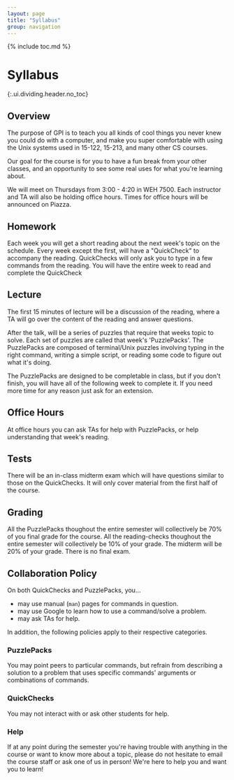 ```yaml
---
layout: page
title: "Syllabus"
group: navigation
---
```



{% include toc.md %}

# Syllabus
{:.ui.dividing.header.no_toc}

## Overview

The purpose of GPI is to teach you all kinds of cool things you never knew you
could do with a computer, and make you super comfortable with using the Unix
systems used in 15-122, 15-213, and many other CS courses.

Our goal for the course is for you to have a fun break from your other classes,
and an opportunity to see some real uses for what you're learning about.

We will meet on Thursdays from 3:00 - 4:20 in WEH 7500. Each instructor and TA
will also be holding office hours. Times for office hours will be announced on
Piazza.

## Homework

Each week you will get a short reading about the next week's topic on the
schedule. Every week except the first, will have a "QuickCheck" to accompany the
reading. QuickChecks will only ask you to type in a few commands from the
reading. You will have the entire week to read and complete the QuickCheck

## Lecture

The first 15 minutes of lecture will be a discussion of the reading, where a TA
will go over the content of the reading and answer questions.

After the talk, will be a series of puzzles that require that weeks topic to
solve. Each set of puzzles are called that week's 'PuzzlePacks'. The PuzzlePacks
are composed of terminal/Unix puzzles involving typing in the right command,
writing a simple script, or reading some code to figure out what it's
doing.

The PuzzlePacks are designed to be completable in class, but if you don't
finish, you will have all of the following week to complete it. If you need more
time for any reason just ask for an extension.

## Office Hours

At office hours you can ask TAs for help with PuzzlePacks, or help
understanding that week's reading.

## Tests

There will be an in-class midterm exam which will have questions similar to
those on the QuickChecks. It will only cover material from the first half of the
course.

## Grading

All the PuzzlePacks thoughout the entire semester will collectively be 70% of
you final grade for the course. All the reading-checks thoughout the entire
semester will collectively be 10% of your grade. The midterm will be 20% of your
grade. There is no final exam.

## Collaboration Policy

On both QuickChecks and PuzzlePacks, you...

- may use manual (`man`) pages for commands in question.
- may use Google to learn how to use a command/solve a problem.
- may ask TAs for help.

In addition, the following policies apply to their respective categories.

### PuzzlePacks

You may point peers to particular commands, but refrain from describing a
solution to a problem that uses specific commands' arguments or combinations of
commands.

### QuickChecks

You may not interact with or ask other students for help.

### Help

If at any point during the semester you're having trouble with anything in the
course or want to know more about a topic, please do not hesitate to email the
course staff or ask one of us in person! We're here to help you and want you to
learn!

